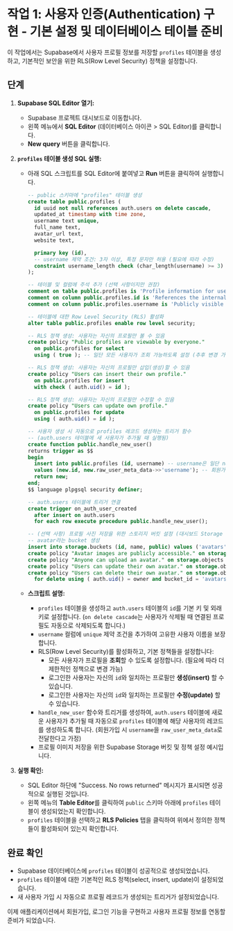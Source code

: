 # 작업 1: 사용자 인증(Authentication) 구현 - 기본 설정 및 데이터베이스 테이블 준비

이 작업에서는 Supabase에서 사용자 프로필 정보를 저장할 `profiles` 테이블을 생성하고, 기본적인 보안을 위한 RLS(Row Level Security) 정책을 설정합니다.

## 단계

1.  **Supabase SQL Editor 열기:**
    *   Supabase 프로젝트 대시보드로 이동합니다.
    *   왼쪽 메뉴에서 **SQL Editor** (데이터베이스 아이콘 > SQL Editor)를 클릭합니다.
    *   **New query** 버튼을 클릭합니다.

2.  **`profiles` 테이블 생성 SQL 실행:**
    *   아래 SQL 스크립트를 SQL Editor에 붙여넣고 **Run** 버튼을 클릭하여 실행합니다.

        ```sql
        -- public 스키마에 "profiles" 테이블 생성
        create table public.profiles (
          id uuid not null references auth.users on delete cascade,
          updated_at timestamp with time zone,
          username text unique,
          full_name text,
          avatar_url text,
          website text,

          primary key (id),
          -- username 제약 조건: 3자 이상, 특정 문자만 허용 (필요에 따라 수정)
          constraint username_length check (char_length(username) >= 3)
        );

        -- 테이블 및 컬럼에 주석 추가 (선택 사항이지만 권장)
        comment on table public.profiles is 'Profile information for users.';
        comment on column public.profiles.id is 'References the internal Supabase Auth user.';
        comment on column public.profiles.username is 'Publicly visible unique username.';

        -- 테이블에 대한 Row Level Security (RLS) 활성화
        alter table public.profiles enable row level security;

        -- RLS 정책 생성: 사용자는 자신의 프로필만 볼 수 있음
        create policy "Public profiles are viewable by everyone."
          on public.profiles for select
          using ( true ); -- 일단 모든 사용자가 조회 가능하도록 설정 (추후 변경 가능)

        -- RLS 정책 생성: 사용자는 자신의 프로필만 삽입(생성)할 수 있음
        create policy "Users can insert their own profile."
          on public.profiles for insert
          with check ( auth.uid() = id );

        -- RLS 정책 생성: 사용자는 자신의 프로필만 수정할 수 있음
        create policy "Users can update own profile."
          on public.profiles for update
          using ( auth.uid() = id );

        -- 사용자 생성 시 자동으로 profiles 레코드 생성하는 트리거 함수
        -- (auth.users 테이블에 새 사용자가 추가될 때 실행됨)
        create function public.handle_new_user() 
        returns trigger as $$
        begin
          insert into public.profiles (id, username) -- username은 일단 null 또는 기본값으로
          values (new.id, new.raw_user_meta_data->>'username'); -- 회원가입 시 메타데이터로 username 전달 가정
          return new;
        end;
        $$ language plpgsql security definer;

        -- auth.users 테이블에 트리거 연결
        create trigger on_auth_user_created
          after insert on auth.users
          for each row execute procedure public.handle_new_user();

        -- (선택 사항) 프로필 사진 저장을 위한 스토리지 버킷 설정 (대시보드 Storage 메뉴에서도 가능)
        -- avatar라는 bucket 생성
        insert into storage.buckets (id, name, public) values ('avatars', 'avatars', true);
        create policy "Avatar images are publicly accessible." on storage.objects for select using ( bucket_id = 'avatars' );
        create policy "Anyone can upload an avatar." on storage.objects for insert with check ( bucket_id = 'avatars' ); -- 필요 시 권한 강화
        create policy "Users can update their own avatar." on storage.objects for update using ( auth.uid() = owner ) with check ( bucket_id = 'avatars' );
        create policy "Users can delete their own avatar." on storage.objects 
          for delete using ( auth.uid() = owner and bucket_id = 'avatars' );

        ```

    *   **스크립트 설명:**
        *   `profiles` 테이블을 생성하고 `auth.users` 테이블의 `id`를 기본 키 및 외래 키로 설정합니다. (`on delete cascade`는 사용자가 삭제될 때 연결된 프로필도 자동으로 삭제되도록 합니다.)
        *   `username` 컬럼에 `unique` 제약 조건을 추가하여 고유한 사용자 이름을 보장합니다.
        *   RLS(Row Level Security)를 활성화하고, 기본 정책들을 설정합니다:
            *   모든 사용자가 프로필을 **조회**할 수 있도록 설정합니다. (필요에 따라 더 제한적인 정책으로 변경 가능)
            *   로그인한 사용자는 자신의 `id`와 일치하는 프로필만 **생성(insert)** 할 수 있습니다.
            *   로그인한 사용자는 자신의 `id`와 일치하는 프로필만 **수정(update)** 할 수 있습니다.
        *   `handle_new_user` 함수와 트리거를 생성하여, `auth.users` 테이블에 새로운 사용자가 추가될 때 자동으로 `profiles` 테이블에 해당 사용자의 레코드를 생성하도록 합니다. (회원가입 시 `username`을 `raw_user_meta_data`로 전달한다고 가정)
        *   프로필 이미지 저장을 위한 Supabase Storage 버킷 및 정책 설정 예시입니다. 

3.  **실행 확인:**
    *   SQL Editor 하단에 "Success. No rows returned" 메시지가 표시되면 성공적으로 실행된 것입니다.
    *   왼쪽 메뉴의 **Table Editor**를 클릭하여 `public` 스키마 아래에 `profiles` 테이블이 생성되었는지 확인합니다.
    *   `profiles` 테이블을 선택하고 **RLS Policies** 탭을 클릭하여 위에서 정의한 정책들이 활성화되어 있는지 확인합니다.

## 완료 확인

*   Supabase 데이터베이스에 `profiles` 테이블이 성공적으로 생성되었습니다.
*   `profiles` 테이블에 대한 기본적인 RLS 정책(select, insert, update)이 설정되었습니다.
*   새 사용자 가입 시 자동으로 프로필 레코드가 생성되는 트리거가 설정되었습니다.

이제 애플리케이션에서 회원가입, 로그인 기능을 구현하고 사용자 프로필 정보를 연동할 준비가 되었습니다. 